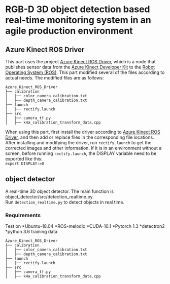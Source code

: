 # RGB-D 3D object detection based real-time monitoring system in an agile production environment

## Azure Kinect ROS Driver
 This part uses the project [Azure Kinect ROS Driver](https://github.com/microsoft/Azure_Kinect_ROS_Driver), which is a
node that publishes sensor data from the [Azure Kinect Developer Kit](https://azure.microsoft.com/en-us/services/kinect-dk/)
to the [Robot Operating System (ROS)](https://www.ros.org/). This part modified several of the files according to actual needs. 
The modified files are as follows:
```
Azure_Kinect_ROS_Driver
├── calibration
│   ├── color_camera_calibration.txt
│   ├── depth_camera_calibration.txt
├── launch
│   ├── rectify.launch
├── src
│   ├── camera_tf.py
│   ├── k4a_calibration_transform_data.cpp
```
When using this part, first install the driver according to [Azure Kinect ROS Driver](https://github.com/microsoft/Azure_Kinect_ROS_Driver),
and then add or replace files in the corresponding file locations.  
After installing and modifying the driver, run `rectify.launch` to get the corrected images and other information.
If it is in an environment without a screen, before running `rectify.launch`, the DISPLAY variable need to be exported like this:  
`export DISPLAY:=0`

## object detector
A real-time 3D object detector. The main function is object_detector/src/detection_realtime.py.  
Run `detection_realtime.py` to detect objects in real time.
### Requirements
Test on
*Ubuntu-18.04
*ROS-melodic
*CUDA-10.1
*Pytorch 1.3
*detectron2
*python 3.6
training data
```
Azure_Kinect_ROS_Driver
├── calibration
│   ├── color_camera_calibration.txt
│   ├── depth_camera_calibration.txt
├── launch
│   ├── rectify.launch
├── src
│   ├── camera_tf.py
│   ├── k4a_calibration_transform_data.cpp
```
